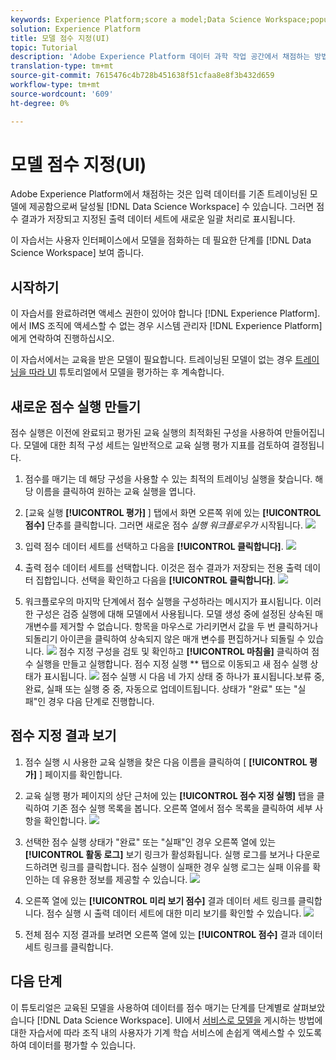 ```yaml
---
keywords: Experience Platform;score a model;Data Science Workspace;popular topics;ui;scoring run;scoring results
solution: Experience Platform
title: 모델 점수 지정(UI)
topic: Tutorial
description: 'Adobe Experience Platform 데이터 과학 작업 공간에서 채점하는 방법은 입력 데이터를 기존 트레이닝된 모델에 제공함으로써 달성됩니다. 그러면 점수 결과가 저장되고 지정된 출력 데이터 세트에 새로운 일괄 처리로 표시됩니다. '
translation-type: tm+mt
source-git-commit: 7615476c4b728b451638f51cfaa8e8f3b432d659
workflow-type: tm+mt
source-wordcount: '609'
ht-degree: 0%

---
```



# 모델 점수 지정(UI)

Adobe Experience Platform에서 채점하는 것은 입력 데이터를 기존 트레이닝된 모델에 제공함으로써 달성될 [!DNL Data Science Workspace] 수 있습니다. 그러면 점수 결과가 저장되고 지정된 출력 데이터 세트에 새로운 일괄 처리로 표시됩니다.

이 자습서는 사용자 인터페이스에서 모델을 점화하는 데 필요한 단계를 [!DNL Data Science Workspace] 보여 줍니다.

## 시작하기

이 자습서를 완료하려면 액세스 권한이 있어야 합니다 [!DNL Experience Platform]. 에서 IMS 조직에 액세스할 수 없는 경우 시스템 관리자 [!DNL Experience Platform]에게 연락하여 진행하십시오.

이 자습서에서는 교육을 받은 모델이 필요합니다. 트레이닝된 모델이 없는 경우 [트레이닝을 따라 UI](./train-evaluate-model-ui.md) 튜토리얼에서 모델을 평가하는 후 계속합니다.

## 새로운 점수 실행 만들기

점수 실행은 이전에 완료되고 평가된 교육 실행의 최적화된 구성을 사용하여 만들어집니다. 모델에 대한 최적 구성 세트는 일반적으로 교육 실행 평가 지표를 검토하여 결정됩니다.

1. 점수를 매기는 데 해당 구성을 사용할 수 있는 최적의 트레이닝 실행을 찾습니다. 해당 이름을 클릭하여 원하는 교육 실행을 엽니다.

2. [교육 실행 **[!UICONTROL 평가]** ] 탭에서 화면 오른쪽 위에 있는 **[!UICONTROL 점수]** 단추를 클릭합니다. 그러면 새로운 점수 *실행 워크플로우가* 시작됩니다.
   ![](../images/models-recipes/score/training_run_overview.png)

3. 입력 점수 데이터 세트를 선택하고 다음을 **[!UICONTROL 클릭합니다]**.
   ![](../images/models-recipes/score/scoring_input.png)

4. 출력 점수 데이터 세트를 선택합니다. 이것은 점수 결과가 저장되는 전용 출력 데이터 집합입니다. 선택을 확인하고 다음을 **[!UICONTROL 클릭합니다]**.
   ![](../images/models-recipes/score/scoring_results.png)

5. 워크플로우의 마지막 단계에서 점수 실행을 구성하라는 메시지가 표시됩니다. 이러한 구성은 검증 실행에 대해 모델에서 사용됩니다.
모델 생성 중에 설정된 상속된 매개변수를 제거할 수 없습니다. 항목을 마우스로 가리키면서 값을 두 번 클릭하거나 되돌리기 아이콘을 클릭하여 상속되지 않은 매개 변수를 편집하거나 되돌릴 수 있습니다.
   ![](../images/models-recipes/score/configuration.png)
점수 지정 구성을 검토 및 확인하고 **[!UICONTROL 마침을]** 클릭하여 점수 실행을 만들고 실행합니다. 점수 지정 실행 ** 탭으로 이동되고 새 점수 실행 상태가 표시됩니다.
   ![](../images/models-recipes/score/scoring_runs_tab.png)
점수 실행 시 다음 네 가지 상태 중 하나가 표시됩니다.보류 중, 완료, 실패 또는 실행 중 중, 자동으로 업데이트됩니다. 상태가 &quot;완료&quot; 또는 &quot;실패&quot;인 경우 다음 단계로 진행합니다.

## 점수 지정 결과 보기

1. 점수 실행 시 사용한 교육 실행을 찾은 다음 이름을 클릭하여 [ **[!UICONTROL 평가]** ] 페이지를 확인합니다.

2. 교육 실행 평가 페이지의 상단 근처에 있는 **[!UICONTROL 점수 지정 실행]** 탭을 클릭하여 기존 점수 실행 목록을 봅니다. 오른쪽 열에서 점수 목록을 클릭하여 세부 사항을 확인합니다.
   ![](../images/models-recipes/score/view_details.png)

3. 선택한 점수 실행 상태가 &quot;완료&quot; 또는 &quot;실패&quot;인 경우 오른쪽 열에 있는 **[!UICONTROL 활동 로그]** 보기 링크가 활성화됩니다. 실행 로그를 보거나 다운로드하려면 링크를 클릭합니다. 점수 실행이 실패한 경우 실행 로그는 실패 이유를 확인하는 데 유용한 정보를 제공할 수 있습니다.
   ![](../images/models-recipes/score/activity_logs.png)

4. 오른쪽 열에 있는 **[!UICONTROL 미리 보기 점수]** 결과 데이터 세트 링크를 클릭합니다. 점수 실행 시 출력 데이터 세트에 대한 미리 보기를 확인할 수 있습니다.
   ![](../images/models-recipes/score/preview_results.png)

5. 전체 점수 지정 결과를 보려면 오른쪽 열에 있는 **[!UICONTROL 점수]** 결과 데이터 세트 링크를 클릭합니다.

## 다음 단계

이 튜토리얼은 교육된 모델을 사용하여 데이터를 점수 매기는 단계를 단계별로 살펴보았습니다 [!DNL Data Science Workspace]. UI에서 [서비스로 모델을](./publish-model-service-ui.md) 게시하는 방법에 대한 자습서에 따라 조직 내의 사용자가 기계 학습 서비스에 손쉽게 액세스할 수 있도록 하여 데이터를 평가할 수 있습니다.
